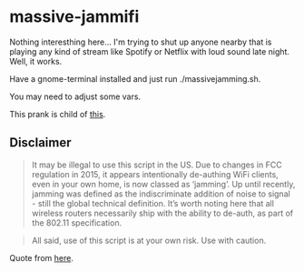 # massive-jammifi

Nothing interesthing here... I'm trying to shut up anyone nearby that is playing any kind of stream like Spotify or Netflix with loud sound late night. Well, it works.

Have a gnome-terminal installed and just run ./massivejamming.sh.

You may need to adjust some vars.

This prank is child of [this](https://github.com/julianoborba/jammifi).


Disclaimer
---------

>It may be illegal to use this script in the US. Due to changes in FCC regulation
>in 2015, it appears intentionally de-authing WiFi clients, even in your own
>home, is now classed as ‘jamming’. Up until recently, jamming was defined as the
>indiscriminate addition of noise to signal - still the global technical
>definition. It’s worth noting here that all wireless routers necessarily ship
>with the ability to de-auth, as part of the 802.11 specification.

>All said, use of this script is at your own risk. Use with caution.

Quote from [here](https://github.com/JulianOliver/dropkick.sh).
